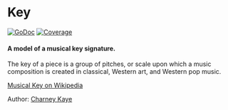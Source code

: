 # Key

[![GoDoc](https://godoc.org/github.com/go-music-theory/music-theory/key?status.svg)](https://godoc.org/github.com/go-music-theory/music-theory/key) [![Coverage](https://img.shields.io/badge/coverage-100%-brightgreen.svg?style=flat)](https://gocover.io/github.com/go-music-theory/music-theory/key)

#### A model of a musical key signature.

The key of a piece is a group of pitches, or scale upon which a music composition is created in classical, Western art, and Western pop music.

[Musical Key on Wikipedia](https://en.wikipedia.org/wiki/Key_(music))

Author: [Charney Kaye](http://w.charney.io)
